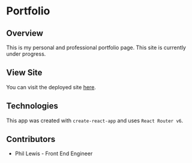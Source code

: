 # Portfolio

## Overview
This is my personal and professional portfolio page. This site is currently under progress.

## View Site
You can visit the deployed site [here](https://philalewis-portfolio.herokuapp.com/).

## Technologies
This app was created with `create-react-app` and uses `React Router v6`.

## Contributors
- Phil Lewis - Front End Engineer